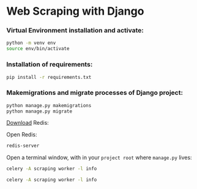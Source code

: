 # Web Scraping with Django


### Virtual Environment installation and activate:

```bash
python -m venv env
source env/bin/activate

```


### Installation of requirements:

```bash
pip install -r requirements.txt
```

### Makemigrations and migrate processes of Django project:

```bash
python manage.py makemigrations
python manage.py migrate
```

[Download](http://redis.io/download) Redis:

Open Redis:

```bash
redis-server
```

Open a terminal window, with in your `project root` where `manage.py` lives:
        
```bash
celery -A scraping worker -l info

celery -A scraping worker -l info
```

